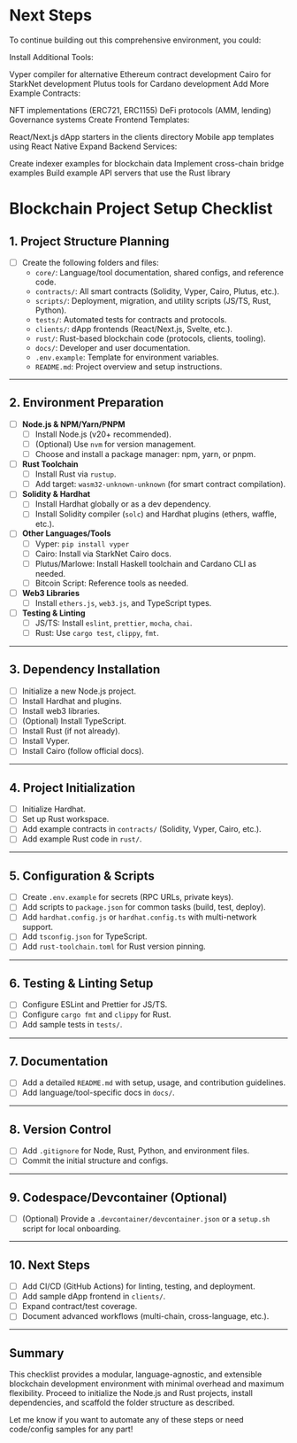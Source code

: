 # Next Steps
To continue building out this comprehensive environment, you could:

Install Additional Tools:

Vyper compiler for alternative Ethereum contract development
Cairo for StarkNet development
Plutus tools for Cardano development
Add More Example Contracts:

NFT implementations (ERC721, ERC1155)
DeFi protocols (AMM, lending)
Governance systems
Create Frontend Templates:

React/Next.js dApp starters in the clients directory
Mobile app templates using React Native
Expand Backend Services:

Create indexer examples for blockchain data
Implement cross-chain bridge examples
Build example API servers that use the Rust library


# Blockchain Project Setup Checklist

## 1. Project Structure Planning

- [ ] Create the following folders and files:
    - `core/`: Language/tool documentation, shared configs, and reference code.
    - `contracts/`: All smart contracts (Solidity, Vyper, Cairo, Plutus, etc.).
    - `scripts/`: Deployment, migration, and utility scripts (JS/TS, Rust, Python).
    - `tests/`: Automated tests for contracts and protocols.
    - `clients/`: dApp frontends (React/Next.js, Svelte, etc.).
    - `rust/`: Rust-based blockchain code (protocols, clients, tooling).
    - `docs/`: Developer and user documentation.
    - `.env.example`: Template for environment variables.
    - `README.md`: Project overview and setup instructions.

---

## 2. Environment Preparation

- [ ] **Node.js & NPM/Yarn/PNPM**
    - [ ] Install Node.js (v20+ recommended).
    - [ ] (Optional) Use `nvm` for version management.
    - [ ] Choose and install a package manager: npm, yarn, or pnpm.

- [ ] **Rust Toolchain**
    - [ ] Install Rust via `rustup`.
    - [ ] Add target: `wasm32-unknown-unknown` (for smart contract compilation).

- [ ] **Solidity & Hardhat**
    - [ ] Install Hardhat globally or as a dev dependency.
    - [ ] Install Solidity compiler (`solc`) and Hardhat plugins (ethers, waffle, etc.).

- [ ] **Other Languages/Tools**
    - [ ] Vyper: `pip install vyper`
    - [ ] Cairo: Install via StarkNet Cairo docs.
    - [ ] Plutus/Marlowe: Install Haskell toolchain and Cardano CLI as needed.
    - [ ] Bitcoin Script: Reference tools as needed.

- [ ] **Web3 Libraries**
    - [ ] Install `ethers.js`, `web3.js`, and TypeScript types.

- [ ] **Testing & Linting**
    - [ ] JS/TS: Install `eslint`, `prettier`, `mocha`, `chai`.
    - [ ] Rust: Use `cargo test`, `clippy`, `fmt`.

---

## 3. Dependency Installation

- [ ] Initialize a new Node.js project.
- [ ] Install Hardhat and plugins.
- [ ] Install web3 libraries.
- [ ] (Optional) Install TypeScript.
- [ ] Install Rust (if not already).
- [ ] Install Vyper.
- [ ] Install Cairo (follow official docs).

---

## 4. Project Initialization

- [ ] Initialize Hardhat.
- [ ] Set up Rust workspace.
- [ ] Add example contracts in `contracts/` (Solidity, Vyper, Cairo, etc.).
- [ ] Add example Rust code in `rust/`.

---

## 5. Configuration & Scripts

- [ ] Create `.env.example` for secrets (RPC URLs, private keys).
- [ ] Add scripts to `package.json` for common tasks (build, test, deploy).
- [ ] Add `hardhat.config.js` or `hardhat.config.ts` with multi-network support.
- [ ] Add `tsconfig.json` for TypeScript.
- [ ] Add `rust-toolchain.toml` for Rust version pinning.

---

## 6. Testing & Linting Setup

- [ ] Configure ESLint and Prettier for JS/TS.
- [ ] Configure `cargo fmt` and `clippy` for Rust.
- [ ] Add sample tests in `tests/`.

---

## 7. Documentation

- [ ] Add a detailed `README.md` with setup, usage, and contribution guidelines.
- [ ] Add language/tool-specific docs in `docs/`.

---

## 8. Version Control

- [ ] Add `.gitignore` for Node, Rust, Python, and environment files.
- [ ] Commit the initial structure and configs.

---

## 9. Codespace/Devcontainer (Optional)

- [ ] (Optional) Provide a `.devcontainer/devcontainer.json` or a `setup.sh` script for local onboarding.

---

## 10. Next Steps

- [ ] Add CI/CD (GitHub Actions) for linting, testing, and deployment.
- [ ] Add sample dApp frontend in `clients/`.
- [ ] Expand contract/test coverage.
- [ ] Document advanced workflows (multi-chain, cross-language, etc.).

---

## Summary

This checklist provides a modular, language-agnostic, and extensible blockchain development environment with minimal overhead and maximum flexibility. Proceed to initialize the Node.js and Rust projects, install dependencies, and scaffold the folder structure as described.

Let me know if you want to automate any of these steps or need code/config samples for any part!




